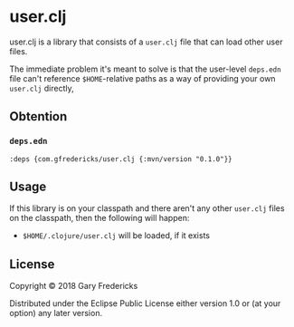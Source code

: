 # user.clj

user.clj is a library that consists of a `user.clj` file that can load
other user files.

The immediate problem it's meant to solve is that the user-level
`deps.edn` file can't reference `$HOME`-relative paths as a way of
providing your own `user.clj` directly,

## Obtention

### `deps.edn`

```
:deps {com.gfredericks/user.clj {:mvn/version "0.1.0"}}
```

## Usage

If this library is on your classpath and there aren't any other
`user.clj` files on the classpath, then the following will happen:

- `$HOME/.clojure/user.clj` will be loaded, if it exists

## License

Copyright © 2018 Gary Fredericks

Distributed under the Eclipse Public License either version 1.0 or (at
your option) any later version.
